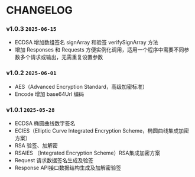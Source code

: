 CHANGELOG
=========

### v1.0.3 `2025-06-15`
* ECDSA 增加数组签名 signArray 和验签 verifySignArray 方法
* 增加 Responses 和 Requests 方便实例化调用，适用一个程序中需要不同参数多个请求或输出，无需重复设置参数

### v1.0.2 `2025-06-01`
* AES（Advanced Encryption Standard，高级加密标准）
* Encode 增加 base64Url 编码

### v1.0.1 `2025-05-28`
* ECDSA 椭圆曲线数字签名
* ECIES（Elliptic Curve Integrated Encryption Scheme，椭圆曲线集成加密方案）
* RSA 验签、加解密
* RSAIES （Integrated Encryption Scheme）RSA集成加密方案
* Request 请求数据签名生成及验签
* Response API接口数据结构生成及加解密验签